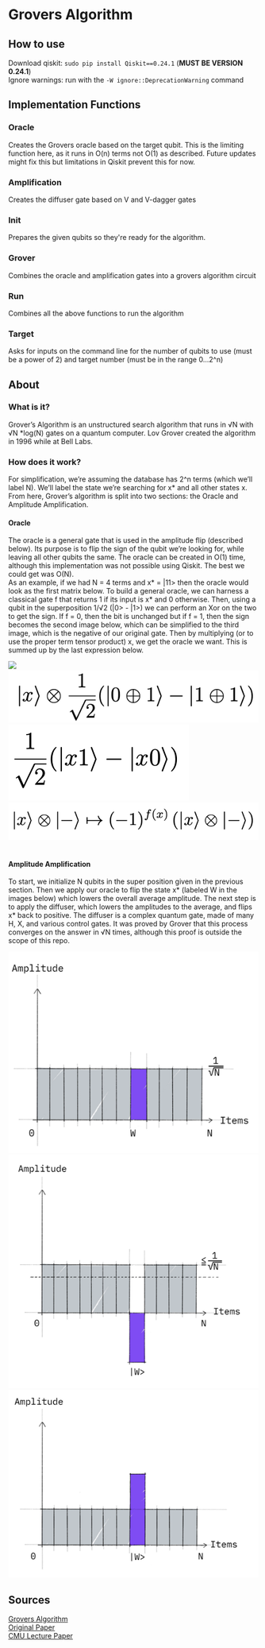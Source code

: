 # Grovers Algorithm
## How to use
Download qiskit: `sudo pip install Qiskit==0.24.1` (**MUST BE VERSION 0.24.1**) <br>
Ignore warnings: run with the `-W ignore::DeprecationWarning` command

## Implementation Functions
### Oracle
Creates the Grovers oracle based on the target qubit. This is the limiting function here, as it runs in O(n) terms not O(1) as described. Future updates might fix this but limitations in Qiskit prevent this for now.

### Amplification
Creates the diffuser gate based on V and V-dagger gates

### Init
Prepares the given qubits so they're ready for the algorithm.

### Grover
Combines the oracle and amplification gates into a grovers algorithm circuit

### Run
Combines all the above functions to run the algorithm <br>

### Target 
Asks for inputs on the command line for the number of qubits to use (must be a power of 2) and target number (must be in the range 0...2^n)

## About
### What is it?
Grover’s Algorithm is an unstructured search algorithm that runs in √N with √N \*log(N) gates on a quantum computer. Lov Grover created the algorithm in 1996 while at Bell Labs.

### How does it work?
For simplification, we’re assuming the database has 2^n terms (which we’ll label N). We’ll label the state we’re searching for x\* and all other states x. From here, Grover’s algorithm is split into two sections: the Oracle and Amplitude Amplification. 

#### Oracle
The oracle is a general gate that is used in the amplitude flip (described below). Its purpose is to flip the sign of the qubit we’re looking for, while leaving all other qubits the same. The oracle can be created in O(1) time, although this implementation was not possible using Qiskit. The best we could get was O(N).<br>
As an example, if we had N = 4 terms and x\* = |11\> then the oracle would look as the first matrix below.
To build a general oracle, we can harness a classical gate f that returns 1 if its input is x\* and 0 otherwise. Then, using a qubit in the superposition 1/√2 (|0\> - |1\>) we can perform an Xor on the two to get the sign. If f = 0, then the bit is unchanged but if f = 1, then the sign becomes the second image below, which can be simplified to the third image, which is the negative of our original gate. Then by multiplying (or to use the proper term tensor product) x, we get the oracle we want. This is summed up by the last expression below.

![](imagesScreen%20Shot%202023-02-28%20at%208.35.01%20AM.png) <br>
![](images/Screen%20Shot%202023-02-28%20at%208.35.55%20AM.png) <br>
![](images/Screen%20Shot%202023-02-28%20at%208.36.08%20AM.png) <br>
![](images/Screen%20Shot%202023-02-28%20at%208.35.43%20AM.png) <br><br>

#### Amplitude Amplification
To start, we initialize N qubits in the super position given in the previous section. Then we apply our oracle to flip the state x\* (labeled W in the images below) which lowers the overall average amplitude. The next step is to apply the diffuser, which lowers the amplitudes to the average, and flips x\* back to positive. The diffuser is a complex quantum gate, made of many H, X, and various control gates. It was proved by Grover that this process converges on the answer in √N times, although this proof is outside the scope of this repo. 

![](images/Screen%20Shot%202023-02-28%20at%208.36.27%20AM.png) <br>
![](images/Screen%20Shot%202023-02-28%20at%208.36.34%20AM.png) <br>
![](images/Screen%20Shot%202023-02-28%20at%208.36.39%20AM.png) <br>

## Sources
[Grovers Algorithm](https://qiskit.org/textbook/ch-algorithms/grover.html#3.-Example:-3-Qubits-) <br>
[Original Paper](https://arxiv.org/pdf/quant-ph/9605043.pdf) <br>
[CMU Lecture Paper](https://www.cs.cmu.edu/~odonnell/quantum15/lecture04.pdf)
